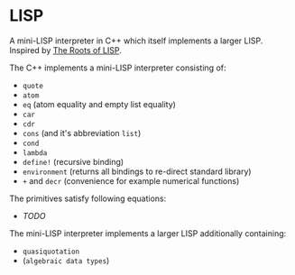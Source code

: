 # LISP

A mini-LISP interpreter in C++ which itself implements a larger LISP.
Inspired by [The Roots of LISP](http://languagelog.ldc.upenn.edu/myl/llog/jmc.pdf).

The C++ implements a mini-LISP interpreter consisting of:
* `quote`
* `atom`
* `eq` (atom equality and empty list equality)
* `car`
* `cdr`
* `cons` (and it's abbreviation `list`)
* `cond`
* `lambda`
* `define!` (recursive binding)
* `environment` (returns all bindings to re-direct standard library)
* `+` and `decr` (convenience for example numerical functions)

The primitives satisfy following equations:
* *TODO*

The mini-LISP interpreter implements a larger LISP additionally containing:
* `quasiquotation`
* (`algebraic data types`)
